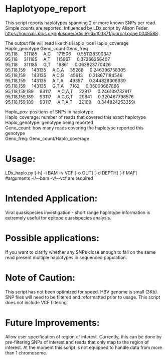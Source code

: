 # Haplotyope_report

This script reports haplotypes spanning 2 or more known SNPs per read. Simple counts are reported. Influenced by LDx script by Alison Feder. https://journals.plos.org/plosone/article?id=10.1371/journal.pone.0048588

The output file will read like this
Haplo_pos         Haplo_coverage  Haplo_genotype  Geno_count	Geno_freq\
95,118 &nbsp;&nbsp;&nbsp;&nbsp;311185 &nbsp;&nbsp;&nbsp;&nbsp;A,C &nbsp;&nbsp;&nbsp;&nbsp;171506 &nbsp;&nbsp;&nbsp;&nbsp;0.551138390347\
95,118 &nbsp;&nbsp;&nbsp;&nbsp;311185 &nbsp;&nbsp;&nbsp;&nbsp;A,T &nbsp;&nbsp;&nbsp;&nbsp;115967 &nbsp;&nbsp;&nbsp;&nbsp;0.37266256407\
95,118 &nbsp;&nbsp;&nbsp;&nbsp;311185 &nbsp;&nbsp;&nbsp;&nbsp;G,T &nbsp;&nbsp;&nbsp;&nbsp;19861 &nbsp;&nbsp;&nbsp;&nbsp;0.063823770426\
95,118,159 &nbsp;&nbsp;&nbsp;&nbsp;143135 &nbsp;&nbsp;&nbsp;&nbsp;A,C,A &nbsp;&nbsp;&nbsp;&nbsp;35268 &nbsp;&nbsp;&nbsp;&nbsp;0.246396758305\
95,118,159 &nbsp;&nbsp;&nbsp;&nbsp;143135 &nbsp;&nbsp;&nbsp;&nbsp;A,C,G &nbsp;&nbsp;&nbsp;&nbsp;45613 &nbsp;&nbsp;&nbsp;&nbsp;0.318671184546\
95,118,159 &nbsp;&nbsp;&nbsp;&nbsp;143135 &nbsp;&nbsp;&nbsp;&nbsp;A,T,A &nbsp;&nbsp;&nbsp;&nbsp;49357 &nbsp;&nbsp;&nbsp;&nbsp;0.344828308939\
95,118,159 &nbsp;&nbsp;&nbsp;&nbsp;143135 &nbsp;&nbsp;&nbsp;&nbsp;G,T,A &nbsp;&nbsp;&nbsp;&nbsp;7162 &nbsp;&nbsp;&nbsp;&nbsp;0.05003667866\
95,118,159,189 &nbsp;&nbsp;&nbsp;&nbsp;93117 &nbsp;&nbsp;&nbsp;&nbsp;A,C,A,T &nbsp;&nbsp;&nbsp;&nbsp;22917 &nbsp;&nbsp;&nbsp;&nbsp;0.246109732917\
95,118,159,189 &nbsp;&nbsp;&nbsp;&nbsp;93117 &nbsp;&nbsp;&nbsp;&nbsp;A,C,G,T &nbsp;&nbsp;&nbsp;&nbsp;29841 &nbsp;&nbsp;&nbsp;&nbsp;0.320467798576\
95,118,159,189 &nbsp;&nbsp;&nbsp;&nbsp;93117 &nbsp;&nbsp;&nbsp;&nbsp;A,T,A,T &nbsp;&nbsp;&nbsp;&nbsp;32109 &nbsp;&nbsp;&nbsp;&nbsp;0.344824253359\

Haplo_pos: positions of SNPs in haplotype\
Haplo_coverage: number of reads that covered this exact haplotype\
Haplo_genotype: genotype being reported\
Geno_count: how many reads covering the haplotype reported this genotype\
Geno_freq: Geno_count/Haplo_coverage

# Usage:
LDx_haplo.py [-h] -i BAM -v VCF [-o OUT] [-d DEPTH] [-f MAF]\
#arguments -i/--bam -v/--vcf are required

# Intended Application:
Viral quasispecies investigation - short range haplotype information is extremely useful for epitope quasispecies analysis.

# Possible applications:
If you want to clarify whether any SNPs close enough to fall on the same read present multiple haplotypes in sequenced population.

# Note of Caution:
This script has not been optimized for speed. HBV genome is small (3Kb).
SNP files will need to be filtered and reformatted prior to usage. This script does not include VCF filtering.

# Future Improvements:
Allow user specification of region of interest. Currently, this can be done by pre-filtering SNPs of interest and reads that only map to the region of interest.
At the moment this script is not equipped to handle data from more than 1 chromosome.
